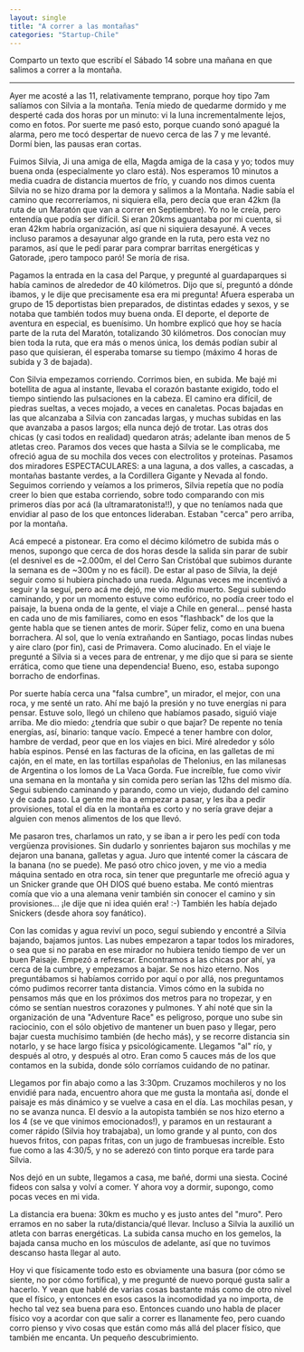 ```yaml
---
layout: single
title: "A correr a las montañas"
categories: "Startup-Chile"
---
```


Comparto un texto que escribí el Sábado 14 sobre una mañana en que salimos a
correr a la montaña.

<hr>

Ayer me acosté a las 11, relativamente temprano, porque hoy tipo 7am
salíamos con Silvia a la montaña. Tenía miedo de quedarme dormido y me
desperté cada dos horas por un minuto: vi la luna incrementalmente
lejos, como en fotos. Por suerte me pasó esto, porque cuando sonó
apagué la alarma, pero me tocó despertar de nuevo cerca de las 7 y me
levanté. Dormí bien, las pausas eran cortas.

Fuimos Silvia, Ji una amiga de ella, Magda amiga de la casa y yo;
todos muy buena onda (especialmente yo claro está). Nos esperamos 10
minutos a media cuadra de distancia muertos de frío, y cuando nos
dimos cuenta Silvia no se hizo drama por la demora y salimos a la
Montaña. Nadie sabía el camino que recorreríamos, ni siquiera ella,
pero decía que eran 42km (la ruta de un Maratón que van a correr en
Septiembre). Yo no le creía, pero entendía que podía ser difícil. Si
eran 20kms aguantaba por mi cuenta, si eran 42km habría organización,
así que ni siquiera desayuné. A veces incluso paramos a desayunar algo
grande en la ruta, pero esta vez no paramos, así que le pedí parar
para comprar barritas energéticas y Gatorade, ¡pero tampoco paró! Se moría de
risa.

Pagamos la entrada en la casa del Parque, y pregunté al guardaparques
si había caminos de alrededor de 40 kilómetros. Dijo que sí, preguntó
a dónde ibamos, y le dije que precisamente esa era mi pregunta! Afuera
esperaba un grupo de 15 deportistas bien preparados, de distintas
edades y sexos, y se notaba que también todos muy buena onda. El
deporte, el deporte de aventura en especial, es buenísimo. Un hombre
explicó que hoy se hacía parte de la ruta del Maratón, totalizando 30
kilómetros. Dos conocían muy bien toda la ruta, que era más o menos
única, los demás podían subir al paso que quisieran, él esperaba
tomarse su tiempo (máximo 4 horas de subida y 3 de bajada).

Con Silvia empezamos corriendo. Corrimos bien, en subida. Me bajé mi
botellita de agua al instante, llevaba el corazón bastante exigido,
todo el tiempo sintiendo las pulsaciones en la cabeza. El camino era
difícil, de piedras sueltas, a veces mojado, a veces en canaletas.
Pocas bajadas en las que alcanzaba a Silvia con zancadas largas, y
muchas subidas en las que avanzaba a pasos largos; ella nunca dejó de
trotar. Las otras dos chicas (y casi todos en realidad) quedaron
atrás; adelante iban menos de 5 atletas creo. Paramos dos veces que
hasta a Silvia se le complicaba, me ofreció agua de su mochila dos
veces con electrolitos y proteínas. Pasamos dos miradores
ESPECTACULARES: a una laguna, a dos valles, a cascadas, a montañas
bastante verdes, a la Cordillera Gigante y Nevada al fondo. Seguimos
corriendo y veíamos a los primeros, Silvia repetía que no podía creer
lo bien que estaba corriendo, sobre todo comparando con mis primeros
días por acá (la ultramaratonista!!), y que no teníamos nada que
envidiar al paso de los que entonces lideraban. Estaban "cerca" pero
arriba, por la montaña.

Acá empecé a pistonear. Era como el décimo kilómetro de subida más o
menos, supongo que cerca de dos horas desde la salida sin parar de
subir (el desnivel es de ~2.000m, el del Cerro San Cristóbal que subimos durante la semana es de
~300m y no es fácil). De estar al paso de Silvia, la dejé seguir como
si hubiera pinchado una rueda. Algunas veces me incentivó a seguir y
la seguí, pero acá me dejó, me vio medio muerto. Segui subiendo
caminando, y por un momento estuve como eufórico, no podía creer todo
el paisaje, la buena onda de la gente, el viaje a Chile en general...
pensé hasta en cada uno de mis familiares, como en esos "flashback" de los que
la gente habla que se tienen antes de morir. Súper feliz, como en una
buena borrachera. Al sol, que lo venía extrañando en Santiago, pocas
lindas nubes y aire claro (por fin), casi de Primavera. Como
alucinado. En el viaje le pregunté a Silvia si a veces para de
entrenar, y me dijo que si para se siente errática, como que tiene una
dependencia! Bueno, eso, estaba supongo borracho de endorfinas.

Por suerte había cerca una "falsa cumbre", un mirador, el mejor, con
una roca, y me senté un rato. Ahí me bajó la presión y no tuve
energías ni para pensar. Estuve solo, llegó un chileno que habíamos pasado, siguió viaje
arriba. Me dio miedo: ¿tendría que subir o que bajar? De repente no
tenía energías, así, binario: tanque vacío. Empecé a tener hambre con
dolor, hambre de verdad, peor que en los viajes en bici. Miré
alrededor y sólo había espinos. Pensé en las facturas de la oficina,
en las galletas de mi cajón, en el mate, en las tortillas españolas de
Thelonius, en las milanesas de Argentina o los lomos de La Vaca Gorda.
Fue increíble, fue como vivir una semana en la montaña y sin comida
pero serían las 12hs del mismo día. Segui subiendo caminando y
parando, como un viejo, dudando del camino y de cada paso. La gente me
iba a empezar a pasar, y les iba a pedir provisiones, total el día en
la montaña es corto y no sería grave dejar a alguien con menos
alimentos de los que llevó.

Me pasaron tres, charlamos un rato, y se iban a ir pero les pedí con
toda vergüenza provisiones. Sin dudarlo y sonrientes bajaron sus
mochilas y me dejaron una banana, galletas y agua. Juro que intenté
comer la cáscara de la banana (no se puede). Me pasó otro chico joven,
y me vio a media máquina sentado en otra roca, sin tener que
preguntarle me ofreció agua y un Snicker grande que OH DIOS qué
bueno estaba. Me contó mientras comía que vio a una alemana venir
también sin conocer el camino y sin provisiones... ¡le dije que ni idea
quién era! :-) También les había dejado Snickers (desde ahora soy
fanático).

Con las comidas y agua reviví un poco, seguí subiendo y encontré a
Silvia bajando, bajamos juntos. Las nubes empezaron a tapar todos los
miradores, o sea que si no paraba en ese mirador no hubiera tenido
tiempo de ver un buen Paisaje. Empezó a refrescar. Encontramos a las
chicas por ahí, ya cerca de la cumbre, y empezamos a bajar. Se nos
hizo eterno. Nos preguntábamos si habíamos corrido por aquí o por
allá, nos preguntamos cómo pudimos recorrer tanta distancia. Vimos
cómo en la subida no pensamos más que en los próximos dos metros para
no tropezar, y en cómo se sentían nuestros corazones y pulmones. Y ahí
noté que sin la organización de una "Adventure Race" es peligroso,
porque uno sube sin raciocinio, con el sólo objetivo de mantener un
buen paso y llegar, pero bajar cuesta muchísimo también (de hecho
más), y se recorre distancia sin notarlo, y se hace largo física y
psicológicamente. Llegamos "al" río, y después al otro, y después al
otro. Eran como 5 cauces más de los que contamos en la subida, donde
sólo corríamos cuidando de no patinar.

Llegamos por fin abajo como a las 3:30pm. Cruzamos mochileros
y no los envidié para nada, encuentro ahora que me gusta la montaña
así, donde el paisaje es más dinámico y se vuelve a casa en el día.
Las mochilas pesan, y no se avanza nunca. El desvío a la autopista también se
nos hizo eterno a los 4 (se ve que vinimos emocionados!), y paramos en un restaurant a comer
rápido (Silvia hoy trabajaba), un lomo grande y al punto, con dos
huevos fritos, con papas fritas, con un jugo de frambuesas increíble.
Esto fue como a las 4:30/5, y no se aderezó con tinto porque era tarde
para Silvia.

Nos dejó en un subte, llegamos a casa, me bañé, dormi una siesta.
Cociné fideos con salsa y volví a comer. Y ahora
voy a dormir, supongo, como pocas veces en mi vida.

La distancia era buena: 30km es mucho y es justo antes del "muro".
Pero erramos en no saber la ruta/distancia/qué llevar. Incluso a
Silvia la auxilió un atleta con barras energéticas. La subida cansa
mucho en los gemelos, la bajada cansa mucho en los músculos de
adelante, así que no tuvimos descanso hasta llegar al auto.

Hoy vi que físicamente todo esto es obviamente una basura (por cómo se
siente, no por cómo fortifica), y me pregunté de nuevo porqué gusta
salir a hacerlo. Y vean que hablé de varias cosas bastante más como de
otro nivel que el físico, y entonces en esos casos la incomodidad ya
no importa, de hecho tal vez sea buena para eso. Entonces cuando uno
habla de placer físico voy a acordar con que salir a correr es
llanamente feo, pero cuando corro pienso y vivo cosas que están como
más allá del placer físico, que también me encanta. Un pequeño
descubrimiento.
